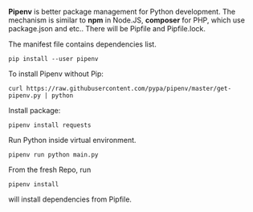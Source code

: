 __Pipenv__ is better package management for Python development. The mechanism is similar to __npm__ in Node.JS, __composer__ for PHP, which use package.json and etc.. There will be Pipfile and Pipfile.lock.

The manifest file contains dependencies list.


```
pip install --user pipenv
```

To install Pipenv without Pip:
```
curl https://raw.githubusercontent.com/pypa/pipenv/master/get-pipenv.py | python
```

Install package:
```
pipenv install requests
```

Run Python inside virtual environment.
```
pipenv run python main.py
```


From the fresh Repo, run

```
pipenv install
```

will install dependencies from Pipfile.